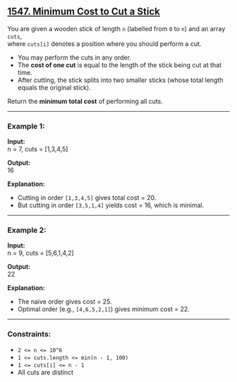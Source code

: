 ## [1547. Minimum Cost to Cut a Stick](https://leetcode.com/problems/minimum-cost-to-cut-a-stick/)

You are given a wooden stick of length `n` (labelled from `0` to `n`) and an array `cuts`,  
where `cuts[i]` denotes a position where you should perform a cut.  

- You may perform the cuts in any order.  
- The **cost of one cut** is equal to the length of the stick being cut at that time.  
- After cutting, the stick splits into two smaller sticks (whose total length equals the original stick).  

Return the **minimum total cost** of performing all cuts.

---

### Example 1:
**Input:**  
n = 7, cuts = [1,3,4,5]  

**Output:**  
16  

**Explanation:**  
- Cutting in order `[1,3,4,5]` gives total cost = 20.  
- But cutting in order `[3,5,1,4]` yields cost = 16, which is minimal.  

---

### Example 2:
**Input:**  
n = 9, cuts = [5,6,1,4,2]  

**Output:**  
22  

**Explanation:**  
- The naive order gives cost = 25.  
- Optimal order (e.g., `[4,6,5,2,1]`) gives minimum cost = 22.  

---

### Constraints:
- `2 <= n <= 10^6`  
- `1 <= cuts.length <= min(n - 1, 100)`  
- `1 <= cuts[i] <= n - 1`  
- All cuts are distinct  

